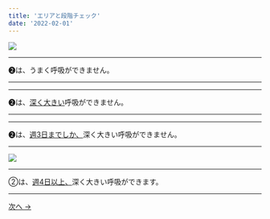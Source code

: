 ```yaml
---
title: 'エリアと段階チェック'
date: '2022-02-01'
---
```

![](/images/012_1.jpg)
***
➋は、うまく呼吸ができません。  
***
***
➋は、[深く大きい]()呼吸ができません。   
***
***
➋は、[週3日までしか、]()深く大きい呼吸ができません。   
***
![](/images/012_2.jpg)
***
②は、[週4日以上、]()深く大きい呼吸ができます。
***
[ 次へ → ](/posts/0-1233)
